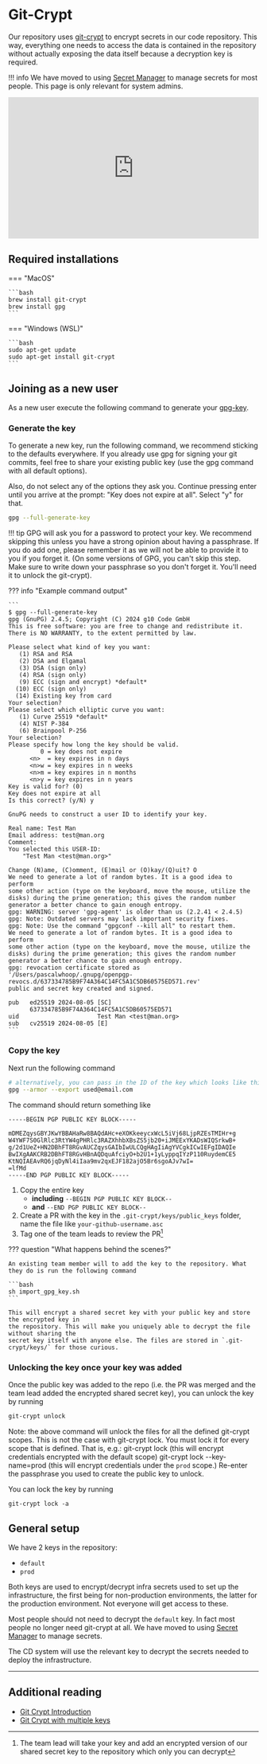 # Git-Crypt

Our repository uses [git-crypt](https://www.agwa.name/projects/git-crypt/) to encrypt secrets in our code repository. This way, everything one needs to access the data is contained in the repository
without actually exposing the data itself because a decryption key is required.

!!! info
    We have moved to using [Secret Manager](https://cloud.google.com/secret-manager) to manage secrets for most people. This page is only relevant for system admins.

<div style="position: relative; width: 100%; height: 0; padding-bottom: 56.25%;"><iframe src="https://us06web.zoom.us/clips/embed/fAnKtX_JDGeJAZgjqlvODUuQuSZ18FRO08Ia9yEdxbS_zMm07xgBMUtY4JrStCKb3gOuZWg-jCyAlgG-2SikYOQA.Qa3KXZe2qmtNyJSH" frameborder="0" allowfullscreen="allowfullscreen" style="position: absolute; width: 100%; height: 100%; top: 0; left: 0; "></iframe></div>

## Required installations

=== "MacOS"

    ```bash
    brew install git-crypt
    brew install gpg
    ```

=== "Windows (WSL)"

    ```bash
    sudo apt-get update
    sudo apt-get install git-crypt
    ```

## Joining as a new user

As a new user execute the following command to generate your [gpg-key](https://docs.github.com/en/authentication/managing-commit-signature-verification/generating-a-new-gpg-key).

### Generate the key
To generate a new key, run the following command, we recommend sticking to the defaults
everywhere. If you already use gpg for signing your git commits, feel free to share your
existing public key (use the gpg command with all default options). 

Also, do not select any of the options they ask you. Continue pressing enter until you arrive at the prompt: "Key does not expire at all". Select "y" for that. 

```bash
gpg --full-generate-key
```

!!! tip
    GPG will ask you for a password to protect your key. We recommend skipping this unless you have a strong opinion about having a passphrase. If you do add one, please remember it as we will not be able to provide it to you if you forget it. (On some versions of GPG, you can't skip this step. Make sure to write down your passphrase so you don't forget it. You'll need it to unlock the git-crypt). 

??? info "Example command output"

    ```
    $ gpg --full-generate-key
    gpg (GnuPG) 2.4.5; Copyright (C) 2024 g10 Code GmbH
    This is free software: you are free to change and redistribute it.
    There is NO WARRANTY, to the extent permitted by law.

    Please select what kind of key you want:
       (1) RSA and RSA
       (2) DSA and Elgamal
       (3) DSA (sign only)
       (4) RSA (sign only)
       (9) ECC (sign and encrypt) *default*
      (10) ECC (sign only)
      (14) Existing key from card
    Your selection?
    Please select which elliptic curve you want:
       (1) Curve 25519 *default*
       (4) NIST P-384
       (6) Brainpool P-256
    Your selection?
    Please specify how long the key should be valid.
             0 = key does not expire
          <n>  = key expires in n days
          <n>w = key expires in n weeks
          <n>m = key expires in n months
          <n>y = key expires in n years
    Key is valid for? (0)
    Key does not expire at all
    Is this correct? (y/N) y

    GnuPG needs to construct a user ID to identify your key.

    Real name: Test Man
    Email address: test@man.org
    Comment:
    You selected this USER-ID:
        "Test Man <test@man.org>"

    Change (N)ame, (C)omment, (E)mail or (O)kay/(Q)uit? O
    We need to generate a lot of random bytes. It is a good idea to perform
    some other action (type on the keyboard, move the mouse, utilize the
    disks) during the prime generation; this gives the random number
    generator a better chance to gain enough entropy.
    gpg: WARNING: server 'gpg-agent' is older than us (2.2.41 < 2.4.5)
    gpg: Note: Outdated servers may lack important security fixes.
    gpg: Note: Use the command "gpgconf --kill all" to restart them.
    We need to generate a lot of random bytes. It is a good idea to perform
    some other action (type on the keyboard, move the mouse, utilize the
    disks) during the prime generation; this gives the random number
    generator a better chance to gain enough entropy.
    gpg: revocation certificate stored as '/Users/pascalwhoop/.gnupg/openpgp-revocs.d/637334785B9F74A364C14FC5A1C5DB60575ED571.rev'
    public and secret key created and signed.

    pub   ed25519 2024-08-05 [SC]
          637334785B9F74A364C14FC5A1C5DB60575ED571
    uid                      Test Man <test@man.org>
    sub   cv25519 2024-08-05 [E]
    ```

### Copy the key

Next run the following command

```bash
# alternatively, you can pass in the ID of the key which looks like this 637334785B9F74A364C14FC5A1C5DB60575ED571
gpg --armor --export used@email.com
```

The command should return something like 

```asc
-----BEGIN PGP PUBLIC KEY BLOCK-----

mDMEZqysGBYJKwYBBAHaRw8BAQdAHc+eXOKkeeycxWcL5iVj68LjpRZEsTMIHr+g
W4YWF7S0GlRlc3RtYW4gPHRlc3RAZXhhbXBsZS5jb20+iJMEExYKADsWIQSrkwB+
g/2d1UeZ+HN2DBhFT8RGvAUCZqysGAIbIwULCQgHAgIiAgYVCgkICwIEFgIDAQIe
BwIXgAAKCRB2DBhFT8RGvHBnAQDquAfciyO+b2U1+1yLyppqIYzP110RuydemCE5
KtNQIAEAvRQ6jqDyNl4iIaa9mv2qxEJF182ajO5Br6sgoAJv7wI=
=lfMd
-----END PGP PUBLIC KEY BLOCK-----
```

1. Copy the entire key 
    - **including** `--BEGIN PGP PUBLIC KEY BLOCK--` 
    - **and** `--END PGP PUBLIC KEY BLOCK--` 
2. Create a PR with the key in the `.git-crypt/keys/public_keys` folder, name the file like `your-github-username.asc`
3. Tag one of the team leads to review the PR[^1]

??? question "What happens behind the scenes?"

    An existing team member will to add the key to the repository. What they do is run the following command
    
    ```bash
    sh import_gpg_key.sh
    ```
    
    This will encrypt a shared secret key with your public key and store the encrypted key in
    the repository. This will make you uniquely able to decrypt the file without sharing the
    secret key itself with anyone else. The files are stored in `.git-crypt/keys/` for those curious. 


### Unlocking the key once your key was added

Once the public key was added to the repo (i.e. the PR was merged and the team lead added the encrypted shared secret key), you can unlock the key by running

```bash
git-crypt unlock
```
Note: the above command will unlock the files for all the defined git-crypt scopes.
This is not the case with git-crypt lock. You must lock it for every scope that is defined. That is, e.g.:
git-crypt lock (this will encrypt credentials encrypted with the default scope)
git-crypt lock --key-name=prod (this will encrypt credentials under the `prod` scope.)
Re-enter the passphrase you used to create the public key to unlock. 

You can lock the key by running 
```
git-crypt lock -a
```

## General setup

We have 2 keys in the repository:

- `default`
- `prod`

Both keys are used to encrypt/decrypt infra secrets used to set up the
infrastructure, the first being for non-production environments, the latter for
the production environment. Not everyone will get access to these.

Most people should not need to decrypt the `default` key. In fact most people no longer need git-crypt at all. We have moved to using [Secret Manager](https://cloud.google.com/secret-manager) to manage secrets.

The CD system will use the relevant key to decrypt the secrets needed to deploy the
infrastructure.


---

## Additional reading

- [Git Crypt Introduction](https://www.agwa.name/projects/git-crypt/)
- [Git Crypt with multiple keys](https://stackoverflow.com/questions/77187053/how-to-use-git-crypt-with-multiple-keys)


[^1]: The team lead will take your key and add an encrypted version of our shared secret key to the repository which only you can decrypt
